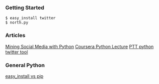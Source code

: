 ### Getting Started

```
$ easy_install twitter 
$ north.py
```

### Articles 

[Mining Social Media with Python](https://marcobonzanini.com/2015/03/02/mining-twitter-data-with-python-part-1/)
[Coursera Python Lecture](https://www.coursera.org/learn/data-analysis-tools/lecture/84OFT/python-lesson-3-calculating-correlation)
[PTT python twitter tool](http://mike.verdone.ca/twitter)

### General Python

[easy_install vs pip](https://packaging.python.org/pip_easy_install/#pip-vs-easy-install)